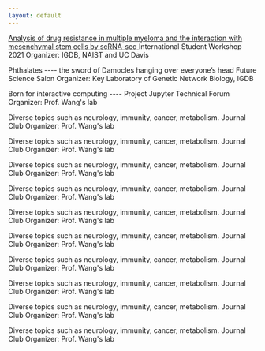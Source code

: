 ```yaml
---
layout: default
---
```


<a href="files/International Student Workshop-presentation_15min.pdf">
Analysis of drug resistance in multiple myeloma and the interaction with mesenchymal stem cells by scRNA-seq
</a>
International Student Workshop 2021
Organizer: IGDB, NAIST and UC Davis

Phthalates ---- the sword of Damocles hanging over everyone’s head
Future Science Salon
Organizer: Key Laboratory of Genetic Network Biology, IGDB

Born for interactive computing ---- Project Jupyter
Technical Forum
Organizer: Prof. Wang's lab

Diverse topics such as neurology, immunity, cancer, metabolism.
Journal Club
Organizer: Prof. Wang's lab

Diverse topics such as neurology, immunity, cancer, metabolism.
Journal Club
Organizer: Prof. Wang's lab

Diverse topics such as neurology, immunity, cancer, metabolism.
Journal Club
Organizer: Prof. Wang's lab

Diverse topics such as neurology, immunity, cancer, metabolism.
Journal Club
Organizer: Prof. Wang's lab

Diverse topics such as neurology, immunity, cancer, metabolism.
Journal Club
Organizer: Prof. Wang's lab

Diverse topics such as neurology, immunity, cancer, metabolism.
Journal Club
Organizer: Prof. Wang's lab

Diverse topics such as neurology, immunity, cancer, metabolism.
Journal Club
Organizer: Prof. Wang's lab

Diverse topics such as neurology, immunity, cancer, metabolism.
Journal Club
Organizer: Prof. Wang's lab

Diverse topics such as neurology, immunity, cancer, metabolism.
Journal Club
Organizer: Prof. Wang's lab

Diverse topics such as neurology, immunity, cancer, metabolism.
Journal Club
Organizer: Prof. Wang's lab
